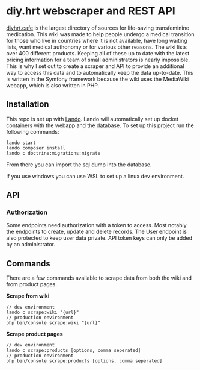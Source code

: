 # diy.hrt webscraper and REST API

[diyhrt.cafe](https://diyhrt.cafe/index.php/Main_Page) is the largest directory of sources for life-saving transfeminine
medication. This wiki was made to help people undergo a medical transition for those who live in countries where it is
not available, have long waiting lists, want medical authonomy or for various other reasons. The wiki lists over 400
different products. Keeping all of these up to date with the latest pricing information for a team of small
administrators is nearly impossible. This is why I set out to create a scraper and API to provide an additional way to
access this data and to automatically keep the data up-to-date. This is written in the Symfony framework because the
wiki uses the MediaWiki webapp, which is also written in PHP.

## Installation

This repo is set up with [Lando](https://lando.dev/). Lando will automatically set up docket containers with the webapp
and the database. To set up this project run the following commands:

```
lando start
lando composer install
lando c doctrine:migrations:migrate
```

From there you can import the sql dump into the database.

If you use windows you can use WSL to set up a linux dev environment.

## API

### Authorization

Some endpoints need authorization with a token to access. Most notably the endpoints to create, update and delete
records. The User endpoint is also protected to keep user data private. API token keys can only be added by an
administrator.

## Commands

There are a few commands available to scrape data from both the wiki and from product pages.

**Scrape from wiki**
```
// dev environment
lando c scrape:wiki "{url}"
// production environment
php bin/console scrape:wiki "{url}"
```

**Scrape product pages**
```
// dev environment
lando c scrape:products [options, comma seperated]
// production environment
php bin/console scrape:products [options, comma seperated]
```